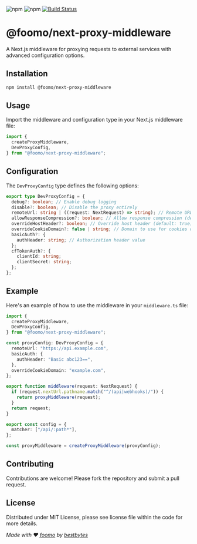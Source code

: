 ![npm](https://img.shields.io/npm/dm/@foomo/next-proxy-middleware.svg?style=flat-square)
![npm](https://img.shields.io/npm/l/@foomo/next-proxy-middleware.svg?style=flat-square)
[![Build Status](https://github.com/foomo/next-proxy-middleware/actions/workflows/test.yml/badge.svg?branch=main&event=push)](https://github.com/foomo/next-proxy-middleware/actions/workflows/test.yml)

# @foomo/next-proxy-middleware

A Next.js middleware for proxying requests to external services with advanced configuration options.

## Installation

```bash
npm install @foomo/next-proxy-middleware
```

## Usage

Import the middleware and configuration type in your Next.js middleware file:

```typescript
import {
  createProxyMiddleware,
  DevProxyConfig,
} from "@foomo/next-proxy-middleware";
```

## Configuration

The `DevProxyConfig` type defines the following options:

```typescript
export type DevProxyConfig = {
  debug?: boolean; // Enable debug logging
  disable?: boolean; // Disable the proxy entirely
  remoteUrl: string | ((request: NextRequest) => string); // Remote URL or function to generate it
  allowResponseCompression?: boolean; // Allow response compression (default: false)
  overrideHostHeader?: boolean; // Override host header (default: true)
  overrideCookieDomain?: false | string; // Domain to use for cookies or false to disable
  basicAuth?: {
    authHeader: string; // Authorization header value
  };
  cfTokenAuth?: {
    clientId: string;
    clientSecret: string;
  };
};
```

## Example

Here's an example of how to use the middleware in your `middleware.ts` file:

```typescript
import {
  createProxyMiddleware,
  DevProxyConfig,
} from "@foomo/next-proxy-middleware";

const proxyConfig: DevProxyConfig = {
  remoteUrl: "https://api.example.com",
  basicAuth: {
    authHeader: "Basic abc123==",
  },
  overrideCookieDomain: "example.com",
};

export function middleware(request: NextRequest) {
  if (request.nextUrl.pathname.match("^/(api|webhooks)/")) {
    return proxyMiddleware(request);
  }
  return request;
}

export const config = {
  matcher: ["/api/:path*"],
};

const proxyMiddleware = createProxyMiddleware(proxyConfig);
```

## Contributing

Contributions are welcome! Please fork the repository and submit a pull request.

## License

Distributed under MIT License, please see license file within the code for more details.

_Made with ♥ [foomo](https://www.foomo.org) by [bestbytes](https://www.bestbytes.com)_
